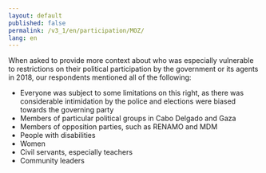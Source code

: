 ```yaml
---
layout: default
published: false
permalink: /v3_1/en/participation/MOZ/
lang: en
---
```


When asked to provide more context about who was especially vulnerable to restrictions on their political participation by the government or its agents in 2018, our respondents mentioned all of the following:
-	Everyone was subject to some limitations on this right, as there was considerable intimidation by the police and elections were biased towards the governing party
-	Members of particular political groups in Cabo Delgado and Gaza
-	Members of opposition parties, such as RENAMO and MDM
-	People with disabilities
-	Women
-	Civil servants, especially teachers
-	Community leaders


